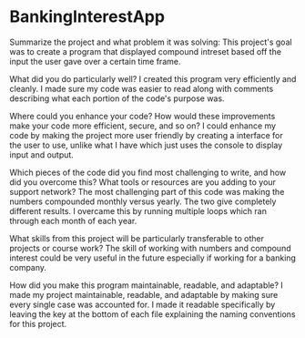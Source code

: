 # BankingInterestApp

Summarize the project and what problem it was solving:
  This project's goal was to create a program that displayed compound intreset based off the input the user gave over a certain time frame.
  
What did you do particularly well?
  I created this program very efficiently and cleanly. I made sure my code was easier to read along with comments describing what each portion of the code's purpose was. 

Where could you enhance your code? How would these improvements make your code more efficient, secure, and so on?
  I could enhance my code by making the project more user friendly by creating a interface for the user to use, unlike what I have which just uses the console to display input and output. 

Which pieces of the code did you find most challenging to write, and how did you overcome this? What tools or resources are you adding to your support network?
  The most challenging part of this code was making the numbers compounded monthly versus yearly. The two give completely different results. I overcame this by running multiple loops which ran through each month of each year. 

What skills from this project will be particularly transferable to other projects or course work?
  The skill of working with numbers and compound interest could be very useful in the future especially if working for a banking company. 

How did you make this program maintainable, readable, and adaptable?
  I made my project maintainable, readable, and adaptable by making sure every single case was accounted for. I made it readable specifically by leaving the key at the bottom of each file explaining the naming conventions for this project. 


